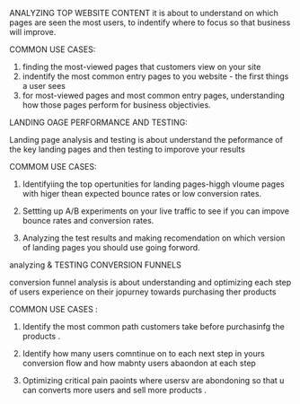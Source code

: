 ANALYZING TOP WEBSITE CONTENT
it is about to understand on which pages are seen the most users,
to indentify where to focus so that business will improve.

COMMON USE CASES:

1. finding the most-viewed pages that customers view on your site
2. indentify the most common entry pages to you website - the
first things a user sees
3. for most-viewed pages and most common entry pages, understanding
 how those pages perform for business objectivies.
 
 LANDING OAGE PERFORMANCE AND TESTING:
 
 Landing page analysis and testing is about understand the peformance
 of the key landing pages and then testing to imporove your results
 
 COMMOM USE CASES:
 1. Identifyiing the top opertunities for landing pages-higgh vloume
 pages with higer thean expected bounce rates or low conversion rates.
 
 
 2. Settting up A/B experiments on your live traffic to see if you can
 impove bounce rates and conversion rates.
 
 3. Analyzing the test results and making recomendation on which version
 of landing pages you should use going forword.
 
 analyzing & TESTING CONVERSION FUNNELS
 
conversion funnel analysis is about understanding and optimizing each step
 of users experience on their jopurney towards purchasing ther products 
 
 COMMON USE CASES :
 1. Identify the most common path customers take before purchasinfg the products .
 
 2. Identify how many users comntinue on to each next step in yours conversion flow and 
 how mabnty users abaondon at each step
 
 3. Optimizing critical pain paoints where usersv  are abondoning
 so that u can converts more users and sell more products .
